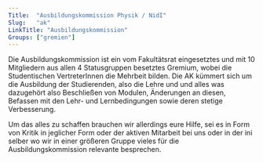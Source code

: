 ```yaml
---
Title:	"Ausbildungskommission Physik / NidI"
Slug:	"ak"
LinkTitle: "Ausbildungskommission"
Groups:	["gremien"]
---
```


Die Ausbildungskommission ist ein vom Fakultätsrat eingesetztes und mit 10 Mitgliedern aus allen 4 Statusgruppen besetztes Gremium, wobei die Studentischen VertreterInnen die Mehrbeit bilden. Die AK kümmert sich um die Ausbildung der Studierenden, also die Lehre und und alles was dazugehört also Beschließen von Modulen, Änderungen an diesen, Befassen mit den Lehr- und Lernbedingungen sowie deren stetige Verbesserung.

Um das alles zu schaffen brauchen wir allerdings eure Hilfe, sei es in Form von Kritik in jeglicher Form oder der aktiven Mitarbeit bei uns oder in der ini selber wo wir in einer größeren Gruppe vieles für die Ausbildungskommission relevante besprechen.
